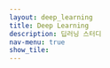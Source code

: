 ```yaml
---
layout: deep_learning
title: Deep Learning
description: 딥러닝 스터디
nav-menu: true
show_tile: 
---
```



<!-- deep_learning.html 레이아웃 페이지 -->
